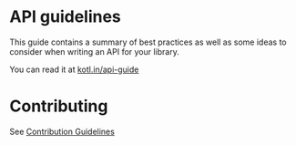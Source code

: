 # API guidelines

This guide contains a summary of best practices as well as some ideas to consider when writing an API for your library.

You can read it at [kotl.in/api-guide](https://kotl.in/api-guide)

# Contributing

See [Contribution Guidelines](CONTRIBUTING.md)
